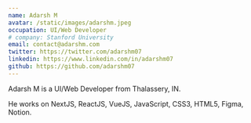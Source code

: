```yaml
---
name: Adarsh M
avatar: /static/images/adarshm.jpeg
occupation: UI/Web Developer
# company: Stanford University
email: contact@adarshm.com
twitter: https://twitter.com/adarshm07
linkedin: https://www.linkedin.com/in/adarshm07
github: https://github.com/adarshm07
---
```


Adarsh M is a UI/Web Developer from Thalassery, IN.

He works on NextJS, ReactJS, VueJS, JavaScript, CSS3, HTML5, Figma, Notion.
